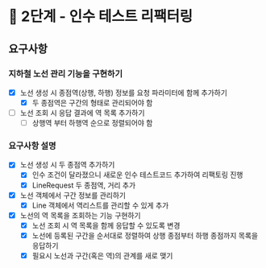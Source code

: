 # 🚀 2단계 - 인수 테스트 리팩터링

## 요구사항

### 지하철 노선 관리 기능을 구현하기

- [X] 노선 생성 시 종점역(상행, 하행) 정보를 요청 파라미터에 함께 추가하기
  - [X] 두 종점역은 구간의 형태로 관리되어야 함
- [ ] 노선 조회 시 응답 결과에 역 목록 추가하기
  - [ ] 상행역 부터 하행역 순으로 정렬되어야 함

### 요구사항 설명

- [X] 노선 생성 시 두 종점역 추가하기
  - [X] 인수 조건이 달라졌으니 새로운 인수 테스트코드 추가하여 리팩토링 진행
  - [X] LineRequest 두 종점역, 거리 추가
- [X] 노선 객체에서 구간 정보를 관리하기
  - [X] Line 객체에서 역리스트를 관리할 수 있게 추가
- [X] 노선의 역 목록을 조회하는 기능 구현하기
  - [X] 노선 조회 시 역 목록을 함께 응답할 수 있도록 변경
  - [X] 노선에 등록된 구간을 순서대로 정렬하여 상행 종점부터 하행 종점까지 목록을 응답하기
  - [X] 필요시 노선과 구간(혹은 역)의 관계를 새로 맺기
